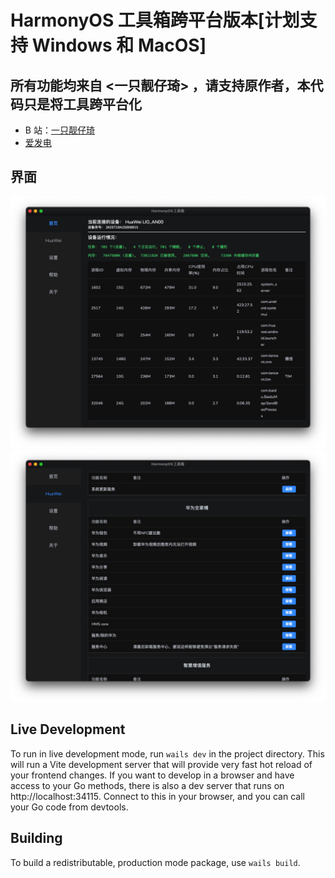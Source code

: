 # HarmonyOS 工具箱跨平台版本[计划支持 Windows 和 MacOS]

## 所有功能均来自 <一只靓仔琦> ，请支持原作者，本代码只是将工具跨平台化

- B 站：[一只靓仔琦](https://space.bilibili.com/430813939)
- [爱发电](https://afdian.net/a/GreatGuy)

## 界面

![HarmonyOS 工具箱](screenshots/1.jpg)
![HarmonyOS 工具箱](screenshots/2.jpg)

## Live Development

To run in live development mode, run `wails dev` in the project directory. This will run a Vite development
server that will provide very fast hot reload of your frontend changes. If you want to develop in a browser
and have access to your Go methods, there is also a dev server that runs on http://localhost:34115. Connect
to this in your browser, and you can call your Go code from devtools.

## Building

To build a redistributable, production mode package, use `wails build`.
